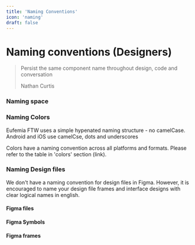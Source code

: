 ```yaml
---
title: 'Naming Conventions'
icon: 'naming'
draft: false
---
```


# Naming conventions (Designers)

> Persist the same component name throughout design, code and conversation
>
> Nathan Curtis

### Naming space

### Naming Colors

Eufemia FTW uses a simple hypenated naming structure - no camelCase. Android and iOS use camelCse, dots and underscores

Colors have a naming convention across all platforms and formats. Please refer to the table in 'colors' section (link).

### Naming Design files

We don't have a naming convention for design files in Figma. However, it is encouraged to name your design file frames and interface designs with clear logical names in english.

#### Figma files

#### Figma Symbols

#### Figma frames
